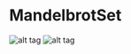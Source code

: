 # MandelbrotSet
![alt tag](https://github.com/jangolare/MandelbrotSet/blob/master/res/img1.png)
![alt tag](https://github.com/jangolare/MandelbrotSet/blob/master/res/img2.png)
